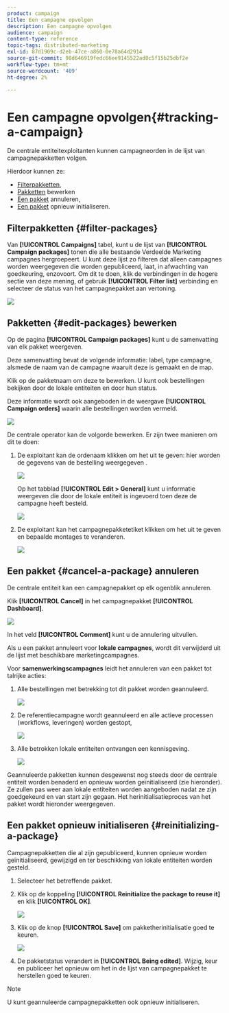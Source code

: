 ```yaml
---
product: campaign
title: Een campagne opvolgen
description: Een campagne opvolgen
audience: campaign
content-type: reference
topic-tags: distributed-marketing
exl-id: 87d1909c-d2eb-47ce-a860-0e78a64d2914
source-git-commit: 98d646919fedc66ee9145522ad0c5f15b25dbf2e
workflow-type: tm+mt
source-wordcount: '409'
ht-degree: 2%

---
```


# Een campagne opvolgen{#tracking-a-campaign}

De centrale entiteitexploitanten kunnen campagneorden in de lijst van campagnepakketten volgen.

Hierdoor kunnen ze:

* [Filterpakketten](#filter-packages),
* [Pakketten](#edit-packages) bewerken
* [Een pakket](#cancel-a-package) annuleren,
* [Een pakket](#reinitializing-a-package) opnieuw initialiseren.

## Filterpakketten {#filter-packages}

Van **[!UICONTROL Campaigns]** tabel, kunt u de lijst van **[!UICONTROL Campaign packages]** tonen die alle bestaande Verdeelde Marketing campagnes hergroepeert. U kunt deze lijst zo filteren dat alleen campagnes worden weergegeven die worden gepubliceerd, laat, in afwachting van goedkeuring, enzovoort. Om dit te doen, klik de verbindingen in de hogere sectie van deze mening, of gebruik **[!UICONTROL Filter list]** verbinding en selecteer de status van het campagnepakket aan vertoning.

![](assets/mkg_dist_catalog_filter.png)

## Pakketten {#edit-packages} bewerken

Op de pagina **[!UICONTROL Campaign packages]** kunt u de samenvatting van elk pakket weergeven.

Deze samenvatting bevat de volgende informatie: label, type campagne, alsmede de naam van de campagne waaruit deze is gemaakt en de map.

Klik op de pakketnaam om deze te bewerken. U kunt ook bestellingen bekijken door de lokale entiteiten en door hun status.

Deze informatie wordt ook aangeboden in de weergave **[!UICONTROL Campaign orders]** waarin alle bestellingen worden vermeld.

![](assets/mkg_dist_catalog_op_command_details.png)

De centrale operator kan de volgorde bewerken. Er zijn twee manieren om dit te doen:

1. De exploitant kan de ordenaam klikken om het uit te geven: hier worden de gegevens van de bestelling weergegeven .

   ![](assets/mkg_dist_catalog_op_command_edit1.png)

   Op het tabblad **[!UICONTROL Edit > General]** kunt u informatie weergeven die door de lokale entiteit is ingevoerd toen deze de campagne heeft besteld.

   ![](assets/mkg_dist_catalog_op_command_edit1a.png)

1. De exploitant kan het campagnepakketetiket klikken om het uit te geven en bepaalde montages te veranderen.

   ![](assets/mkg_dist_catalog_op_command_edit2.png)

## Een pakket {#cancel-a-package} annuleren

De centrale entiteit kan een campagnepakket op elk ogenblik annuleren.

Klik **[!UICONTROL Cancel]** in het campagnepakket **[!UICONTROL Dashboard]**.

![](assets/mkg_dist_cancel_op_from_dashboard.png)

In het veld **[!UICONTROL Comment]** kunt u de annulering uitvullen.

Als u een pakket annuleert voor **lokale campagnes**, wordt dit verwijderd uit de lijst met beschikbare marketingcampagnes.

Voor **samenwerkingscampagnes** leidt het annuleren van een pakket tot talrijke acties:

1. Alle bestellingen met betrekking tot dit pakket worden geannuleerd.

   ![](assets/mkg_dist_mutual_op_cancelled.png)

1. De referentiecampagne wordt geannuleerd en alle actieve processen (workflows, leveringen) worden gestopt,

   ![](assets/mkg_dist_mutual_op_cancelled1.png)

1. Alle betrokken lokale entiteiten ontvangen een kennisgeving.

   ![](assets/mkg_dist_mutual_op_cancelled2.png)

Geannuleerde pakketten kunnen desgewenst nog steeds door de centrale entiteit worden benaderd en opnieuw worden geïnitialiseerd (zie hieronder). Ze zullen pas weer aan lokale entiteiten worden aangeboden nadat ze zijn goedgekeurd en van start zijn gegaan. Het herinitialisatieproces van het pakket wordt hieronder weergegeven.

## Een pakket opnieuw initialiseren {#reinitializing-a-package}

Campagnepakketten die al zijn gepubliceerd, kunnen opnieuw worden geïnitialiseerd, gewijzigd en ter beschikking van lokale entiteiten worden gesteld.

1. Selecteer het betreffende pakket.
1. Klik op de koppeling **[!UICONTROL Reinitialize the package to reuse it]** en klik **[!UICONTROL OK]**.

   ![](assets/mkg_dist_mutual_op_reinit.png)

1. Klik op de knop **[!UICONTROL Save]** om pakketherinitialisatie goed te keuren.

   ![](assets/mkg_dist_mutual_op_reinit2.png)

1. De pakketstatus verandert in **[!UICONTROL Being edited]**. Wijzig, keur en publiceer het opnieuw om het in de lijst van campagnepakket te herstellen goed te keuren.

>[!NOTE]
>
>U kunt geannuleerde campagnepakketten ook opnieuw initialiseren.
